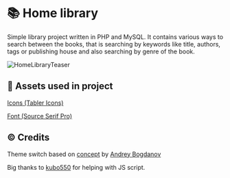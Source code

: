 # 📚 Home library
Simple library project written in PHP and MySQL. It contains various ways to search between the books, that is searching by keywords like title, authors, tags or publishing house and also searching by genre of the book.

![HomeLibraryTeaser](https://raw.githubusercontent.com/mpn01/home-library/master/README/videos/teaser.gif)

## 🎨 Assets used in project
[Icons (Tabler Icons)](https://tabler-icons.io/)

[Font (Source Serif Pro)](https://fonts.google.com/specimen/Source+Serif+Pro)

## ©️ Credits
Theme switch based on [concept](https://dribbble.com/shots/6844698-Dark-theme-switch-animation) by [Andrey Bogdanov](https://dribbble.com/bgdnv)

Big thanks to [kubo550](https://github.com/kubo550/) for helping with JS script.
